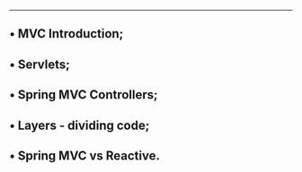 --------------------
• MVC Introduction;
---------------------------
• Servlets;
------------------------------
• Spring MVC Controllers;
-------------------------------
• Layers - dividing code;
-------------------------------
• Spring MVC vs Reactive.
------------------------------
